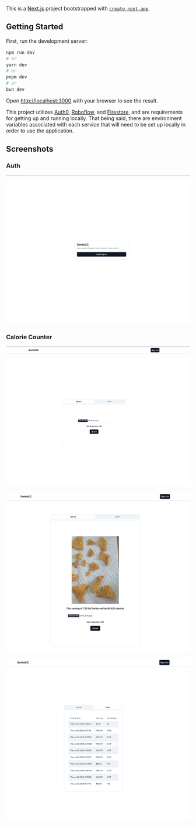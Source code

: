 This is a [Next.js](https://nextjs.org/) project bootstrapped with [`create-next-app`](https://github.com/vercel/next.js/tree/canary/packages/create-next-app).

## Getting Started

First, run the development server:

```bash
npm run dev
# or
yarn dev
# or
pnpm dev
# or
bun dev
```

Open [http://localhost:3000](http://localhost:3000) with your browser to see the result.

This project utilizes [Auth0](https://auth0.com/), [Roboflow](https://roboflow.com/), and [Firestore](https://firebase.google.com/docs/firestore), and are requirements for getting up and running locally. That being said, there are environment variables associated with each service that will need to be set up locally in order to use the application.

## Screenshots

### Auth

![Authorization Page](docs/images/auth.png)

### Calorie Counter

![Calorie Counter without Image Uploaded](docs/images/cc_upload.png)

![Calorie Counter with Image Uploaded](docs/images/cc_upload_image.png)

![Calorie Counter Chart](docs/images/cc_chart.png)

